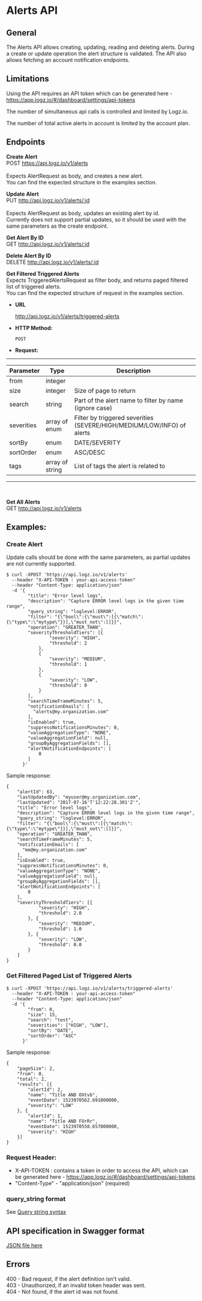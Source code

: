 # Alerts API

## General
The Alerts API allows creating, updating, reading and deleting alerts.
During a create or update operation the alert structure is validated.
The API also allows fetching an account notification endpoints.

## Limitations
Using the API requires an API token which can be generated here - https://app.logz.io/#/dashboard/settings/api-tokens

The number of simultaneous api calls is controlled and limited by Logz.io.

The number of total active alerts in account is limited by the account plan.

## Endpoints
**Create Alert** <br />
POST https://api.logz.io/v1/alerts<br />
<br />
Expects AlertRequest as body, and creates a new alert.<br />
You can find the expected structure in the examples section.

**Update Alert** <br />
PUT http://api.logz.io/v1/alerts/:id <br />
<br />
Expects AlertRequest as body, updates an existing alert by id.<br />
Currently does not support partial updates, so it should be used with the same parameters as the create endpoint.

**Get Alert By ID** <br />
GET http://api.logz.io/v1/alerts/:id

**Delete Alert By ID** <br />
DELETE http://api.logz.io/v1/alerts/:id

**Get Filtered Triggered Alerts** <br />
Expects TriggeredAlertsRequest as filter body, and returns paged filtered list of triggered alerts. <br/>
You can find the expected structure of request in the examples section.
* **URL**

  http://api.logz.io/v1/alerts/triggered-alerts

* **HTTP Method:**

  `POST`

* **Request:**
---
| Parameter|Type|Description|
|---|---|---|
| from| integer| |
| size| integer| Size of page to return|
| search| string| Part of the alert name to filter by name (ignore case)|
| severities| array of enum| Filter by triggered severities (SEVERE/HIGH/MEDIUM/LOW/INFO) of alerts
| sortBy| enum| DATE/SEVERITY|
| sortOrder| enum| ASC/DESC|
| tags| array of string| List of tags the alert is related to|
---
<br/>

**Get All Alerts** <br />
GET http://api.logz.io/v1/alerts

## Examples:
### Create Alert
Update calls should be done with the same parameters, as partial updates are not currently supported.
```
$ curl -XPOST 'https://api.logz.io/v1/alerts'  
  --header "X-API-TOKEN : your-api-access-token"
  --header "Content-Type: application/json"
  -d '{
        "title": "Error level logs",
        "description": "Capture ERROR level logs in the given time range",
        "query_string": "loglevel:ERROR",
        "filter": "{\"bool\":{\"must\":[{\"match\":{\"type\":\"mytype\"}}],\"must_not\":[]}}",
        "operation": "GREATER_THAN",
        "severityThresholdTiers": [{
        	    "severity": "HIGH",
        	    "threshold": 2
        	},
        	{
        	    "severity": "MEDIUM",
       		    "threshold": 1
        	},
        	{
        	    "severity": "LOW",
       		    "threshold": 0
        	}
        ],
        "searchTimeFrameMinutes": 5,
        "notificationEmails": [
          "alerts@my.organization.com"
        ],
        "isEnabled": true,
        "suppressNotificationsMinutes": 0,
        "valueAggregationType": "NONE",
        "valueAggregationField": null,
        "groupByAggregationFields": [],
        "alertNotificationEndpoints": [
      	    0
        ]
      }'
```

Sample response:
```
{
    "alertId": 63,
    "lastUpdatedBy": "myuser@my.organization.com",
    "lastUpdated": "2017-07-16'T'12:22:28.301'Z'",
    "title": "Error level logs",
    "description": "Capture ERROR level logs in the given time range",
    "query_string": "loglevel:ERROR",
    "filter": "{\"bool\":{\"must\":[{\"match\":{\"type\":\"mytype\"}}],\"must_not\":[]}}",
    "operation": "GREATER_THAN",
    "searchTimeFrameMinutes": 5,
    "notificationEmails": [
      "me@my.organization.com"
    ],
    "isEnabled": true,
    "suppressNotificationsMinutes": 0,
    "valueAggregationType": "NONE",
    "valueAggregationField": null,
    "groupByAggregationFields": [],
    "alertNotificationEndpoints": [
        0
    ],
    "severityThresholdTiers": [{
    	    "severity": "HIGH",
    	    "threshold": 2.0
    	}, {
    		"severity": "MEDIUM",
    		"threshold": 1.0
    	}, {
    		"severity": "LOW",
    		"threshold": 0.0
    	}
    ]
}
```
### Get Filtered Paged List of Triggered Alerts
```
$ curl -XPOST 'https://api.logz.io/v1/alerts/triggered-alerts'  
  --header "X-API-TOKEN : your-api-access-token"
  --header "Content-Type: application/json"
  -d '{
      	"from": 0,
      	"size": 15,
      	"search": "test",
      	"severities": ["HIGH", "LOW"],
      	"sortBy": "DATE",
      	"sortOrder": "ASC"
      }'
```
Sample response:
```
{
	"pageSize": 2,
	"from": 0,
	"total": 2,
	"results": [{
		"alertId": 2,
		"name": "Title AND OXtvb",
		"eventDate": 1523970562.691000000,
		"severity": "LOW"
	}, {
		"alertId": 1,
		"name": "Title AND FOrRr",
		"eventDate": 1523970558.657000000,
		"severity": "HIGH"
	}]
}
```

### Request Header:
- X-API-TOKEN : contains a token in order to access the API, which can be generated here - https://app.logz.io/#/dashboard/settings/api-tokens
- "Content-Type" - "application/json" (required)

### query_string format
See  [Query string syntax](https://www.elastic.co/guide/en/elasticsearch/reference/current/query-dsl-query-string-query.html#query-string-syntax)

## API specification in Swagger format
[JSON file here](swagger.json)

## Errors
400 - Bad request, if the alert definition isn't valid.<br />
403 - Unauthorized, if an invalid token header was sent.<br />
404 - Not found, if the alert id was not found.<br />
